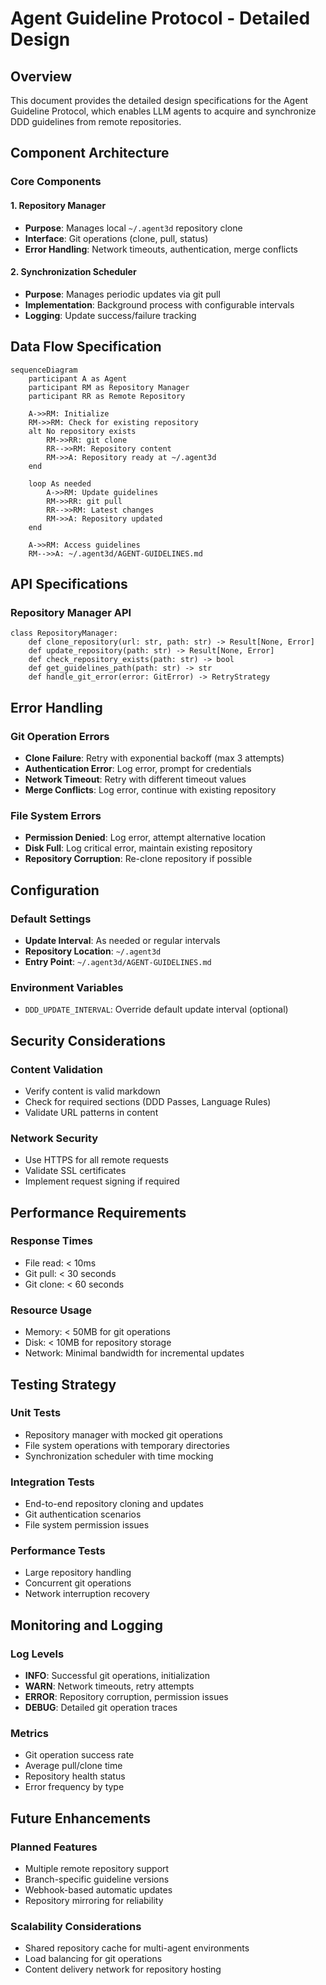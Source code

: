 # Agent Guideline Protocol - Detailed Design

## Overview

This document provides the detailed design specifications for the Agent Guideline Protocol, which enables LLM agents to acquire and synchronize DDD guidelines from remote repositories.

## Component Architecture

### Core Components

#### 1. Repository Manager
- **Purpose**: Manages local `~/.agent3d` repository clone
- **Interface**: Git operations (clone, pull, status)
- **Error Handling**: Network timeouts, authentication, merge conflicts

#### 2. Synchronization Scheduler
- **Purpose**: Manages periodic updates via git pull
- **Implementation**: Background process with configurable intervals
- **Logging**: Update success/failure tracking

## Data Flow Specification

```mermaid
sequenceDiagram
    participant A as Agent
    participant RM as Repository Manager
    participant RR as Remote Repository

    A->>RM: Initialize
    RM->>RM: Check for existing repository
    alt No repository exists
        RM->>RR: git clone
        RR-->>RM: Repository content
        RM->>A: Repository ready at ~/.agent3d
    end

    loop As needed
        A->>RM: Update guidelines
        RM->>RR: git pull
        RR-->>RM: Latest changes
        RM->>A: Repository updated
    end

    A->>RM: Access guidelines
    RM-->>A: ~/.agent3d/AGENT-GUIDELINES.md
```

## API Specifications

### Repository Manager API

```
class RepositoryManager:
    def clone_repository(url: str, path: str) -> Result[None, Error]
    def update_repository(path: str) -> Result[None, Error]
    def check_repository_exists(path: str) -> bool
    def get_guidelines_path(path: str) -> str
    def handle_git_error(error: GitError) -> RetryStrategy
```

## Error Handling

### Git Operation Errors
- **Clone Failure**: Retry with exponential backoff (max 3 attempts)
- **Authentication Error**: Log error, prompt for credentials
- **Network Timeout**: Retry with different timeout values
- **Merge Conflicts**: Log error, continue with existing repository

### File System Errors
- **Permission Denied**: Log error, attempt alternative location
- **Disk Full**: Log critical error, maintain existing repository
- **Repository Corruption**: Re-clone repository if possible

## Configuration

### Default Settings
- **Update Interval**: As needed or regular intervals
- **Repository Location**: `~/.agent3d`
- **Entry Point**: `~/.agent3d/AGENT-GUIDELINES.md`

### Environment Variables
- `DDD_UPDATE_INTERVAL`: Override default update interval (optional)

## Security Considerations

### Content Validation
- Verify content is valid markdown
- Check for required sections (DDD Passes, Language Rules)
- Validate URL patterns in content

### Network Security
- Use HTTPS for all remote requests
- Validate SSL certificates
- Implement request signing if required

## Performance Requirements

### Response Times
- File read: < 10ms
- Git pull: < 30 seconds
- Git clone: < 60 seconds

### Resource Usage
- Memory: < 50MB for git operations
- Disk: < 10MB for repository storage
- Network: Minimal bandwidth for incremental updates

## Testing Strategy

### Unit Tests
- Repository manager with mocked git operations
- File system operations with temporary directories
- Synchronization scheduler with time mocking

### Integration Tests
- End-to-end repository cloning and updates
- Git authentication scenarios
- File system permission issues

### Performance Tests
- Large repository handling
- Concurrent git operations
- Network interruption recovery

## Monitoring and Logging

### Log Levels
- **INFO**: Successful git operations, initialization
- **WARN**: Network timeouts, retry attempts
- **ERROR**: Repository corruption, permission issues
- **DEBUG**: Detailed git operation traces

### Metrics
- Git operation success rate
- Average pull/clone time
- Repository health status
- Error frequency by type

## Future Enhancements

### Planned Features
- Multiple remote repository support
- Branch-specific guideline versions
- Webhook-based automatic updates
- Repository mirroring for reliability

### Scalability Considerations
- Shared repository cache for multi-agent environments
- Load balancing for git operations
- Content delivery network for repository hosting
